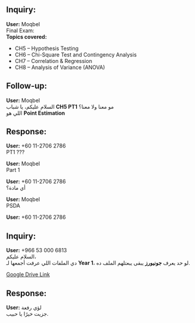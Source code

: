 ## Inquiry:
**User:** Moqbel  
Final Exam:  
**Topics covered:**  
- CH5 – Hypothesis Testing  
- CH6 – Chi-Square Test and Contingency Analysis  
- CH7 – Correlation & Regression  
- CH8 – Analysis of Variance (ANOVA)  

## Follow-up:
**User:** Moqbel  
السلام عليكم، يا شباب **CH5 PT1** مو معنا ولا معنا؟  
اللي هو **Point Estimation**  

## Response:
**User:** +60 11-2706 2786  
PT1 ???  

**User:** Moqbel  
Part 1  

**User:** +60 11-2706 2786  
أي مادة؟  

**User:** Moqbel  
PSDA  

**User:** +60 11-2706 2786  
<Media omitted>  


## Inquiry:
**User:** +966 53 000 6813  
السلام عليكم،  
دي الملفات اللي عرفت أجمعها لـ **Year 1**، لو حد يعرف **جونيورز** يبقى يبعتلهم الملف ده.  

[Google Drive Link](https://drive.google.com/drive/folders/1pMQdrC_Q8dk3ouk5u6Lh8sBdaU-WpxTw?usp=drive_link)  

## Response:
**User:** لؤي رفعة  
جزيت خيرًا يا حبيب.  
